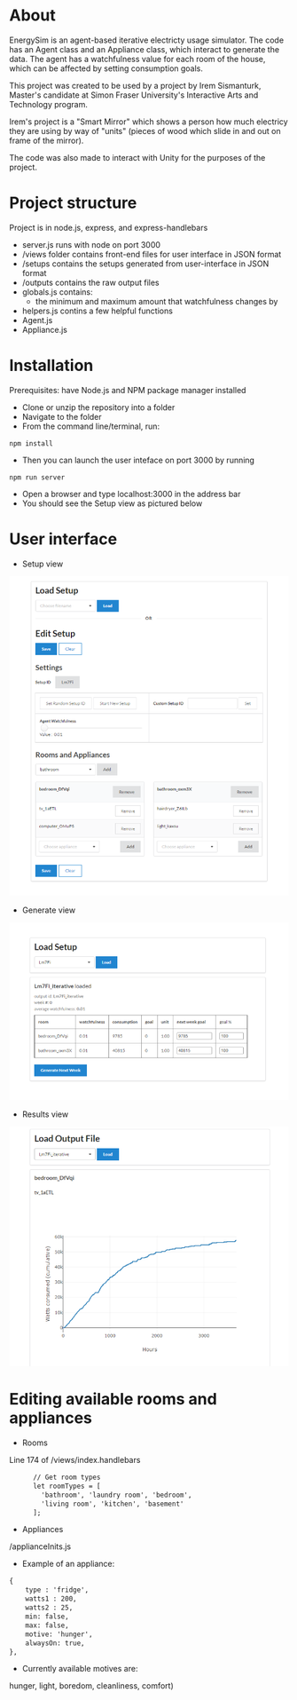 # About

EnergySim is an agent-based iterative electricty usage simulator. The code has an Agent class and an Appliance class, which interact to generate the data. The agent has a watchfulness value for each room of the house, which can be affected
by setting consumption goals. 

This project was created to be used by a project by Irem Sismanturk, Master's candidate at Simon Fraser University's Interactive Arts and Technology program. 

Irem's project is a "Smart Mirror" which shows a person how much electricy they are using by way of "units" (pieces of wood which slide in and out on frame of the mirror).

The code was also made to interact with Unity for the purposes of the project.

# Project structure 

Project is in node.js, express, and express-handlebars

- server.js runs with node on port 3000
- /views folder contains front-end files for user interface in JSON format
- /setups contains the setups generated from user-interface in JSON format
- /outputs contains the raw output files
- globals.js contains:
  - the minimum and maximum amount that watchfulness changes by
- helpers.js contins a few helpful functions 
- Agent.js 
- Appliance.js

# Installation

Prerequisites: have Node.js and NPM package manager installed

- Clone or unzip the repository into a folder
- Navigate to the folder
- From the command line/terminal, run: 
``` 
npm install 
```
- Then you can launch the user inteface on port 3000 by running
```
npm run server
```
- Open a browser and type localhost:3000 in the address bar
- You should see the Setup view as pictured below

# User interface

- Setup view 

![setup view](https://raw.githubusercontent.com/nicktchernikov/energysim/master/documentation/images/setup.PNG?raw=true)


- Generate view

![generate view](https://raw.githubusercontent.com/nicktchernikov/energysim/master/documentation/images/generate.PNG?raw=true)

- Results view

![generate view](https://raw.githubusercontent.com/nicktchernikov/energysim/master/documentation/images/results-2.PNG?raw=true)

# Editing available rooms and appliances

- Rooms

Line 174 of /views/index.handlebars

```
      // Get room types 
      let roomTypes = [
        'bathroom', 'laundry room', 'bedroom', 
        'living room', 'kitchen', 'basement'
      ];
```

- Appliances

/applianceInits.js

  - Example of an appliance:

``` 	
{
    type : 'fridge',
    watts1 : 200,
    watts2 : 25, 
    min: false,
    max: false,
    motive: 'hunger',
    alwaysOn: true,
},
```

  - Currently available motives are:

hunger, light, boredom, cleanliness, comfort)

